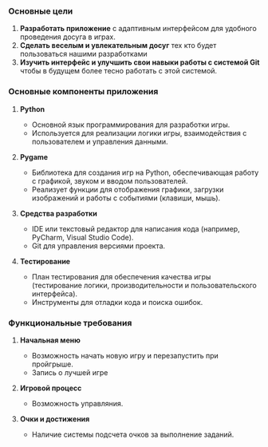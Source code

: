 ### Основные цели

1. **Разработать приложение** с адаптивным интерфейсом для удобного проведения досуга в играх.
2. **Сделать веселым и увлекательным досуг** тех кто будет пользоваться нашими разработками
3. **Изучить интерфейс и улучшить свои навыки работы с системой Git**  чтобы в будущем более тесно работать с этой системой.

### Основные компоненты приложения

1. **Python**
   - Основной язык программирования для разработки игры.  
   - Используется для реализации логики игры, взаимодействия с пользователем и управления данными.

2. **Pygame**
   - Библиотека для создания игр на Python, обеспечивающая работу с графикой, звуком и вводом пользователей.  
   - Реализует функции для отображения графики, загрузки изображений и работы с событиями (клавиши, мышь).  

3. **Средства разработки**
   - IDE или текстовый редактор для написания кода (например, PyCharm, Visual Studio Code).  
   - Git для управления версиями проекта. 

4. **Тестирование** 
   - План тестирования для обеспечения качества игры (тестирование логики, производительности и пользовательского интерфейса).  
   - Инструменты для отладки кода и поиска ошибок.

### Функциональные требования

1. **Начальная меню**  
   - Возможность начать новую игру и перезапустить при пройгрыше.
   - Запись о лучшей игре  
   

2. **Игровой процесс**  
   - Возможность управляния.

3. **Очки и достижения** 
   - Наличие системы подсчета очков за выполнение заданий. 

   

